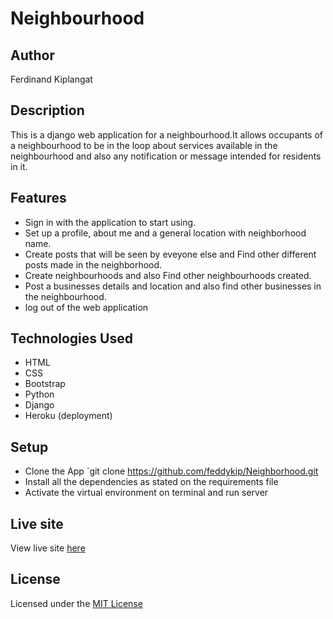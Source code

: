 # Neighbourhood
## Author
Ferdinand Kiplangat
## Description
This is a django web application for a neighbourhood.It allows occupants of a neighbourhood to be in the loop about services available in the neighbourhood and also any notification or message intended for residents in it. 
## Features
- Sign in with the application to start using.
- Set up a profile, about me and a general location with neighborhood name.
- Create posts that will be seen by eveyone else and Find other different posts made in the neighborhood.
- Create neighbourhoods and also Find other neighbourhoods created.
- Post a businesses details and location and also find other businesses in the neighbourhood.
- log out of the web application

## Technologies Used
- HTML
- CSS
- Bootstrap
- Python
- Django
- Heroku (deployment)

## Setup
- Clone the App `git clone https://github.com/feddykip/Neighborhood.git
- Install all the dependencies as stated on the requirements file
- Activate the virtual environment on terminal and run server

## Live site
View live site [here](https://jirani544.herokuapp.com/)

## License
Licensed under the [MIT License](LICENSE)
 
    
    


